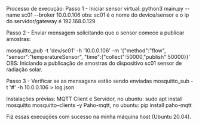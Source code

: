 Processo de execução:
Passo 1 - Iniciar sensor virtual:
python3 main.py --name sc01 --broker 10.0.0.106
obs: sc01 é o nome do device/sensor e o ip do servidor/gateway é 192.168.0.129

Passo 2 - Enviar mensagem solicitando que o sensor comece a publicar amostras:

mosquitto_pub -t 'dev/sc01' -h '10.0.0.106' -m '{"method":"flow", "sensor":"temperatureSensor", "time":{"collect":50000,"publish":50000}}'
OBS: Iniciando a publicação de amostras do dispositivo sc01 sensor de radiação solar.

Passo 3 - Verificar se as mensagens estão sendo enviadas
mosquitto_sub -t '#' -h 10.0.0.106 > log.json

Instalações prévias:
MQTT Client e Servidor, no ubuntu: sudo apt install mosquitto mosquitto-clients -y
Paho-mqtt, no ubuntu: pip install paho-mqtt

Fiz essas execuções com sucesso na minha máquina host (Ubuntu 20.04).